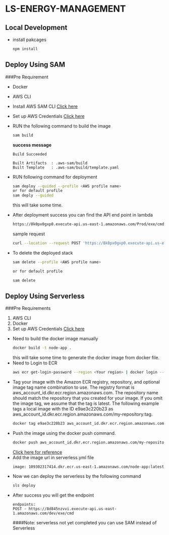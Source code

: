 # LS-ENERGY-MANAGEMENT

## Local Development

- install pakcages

    ```sh
    npm install
    ```
## Deploy Using SAM
###Pre Requirement

- Docker
- AWS CLI
- Install AWS SAM CLI
 [Click here](https://docs.aws.amazon.com/serverless-application-model/latest/developerguide/serverless-sam-cli-install.html)

- Set up AWS Credentials [Click here](https://docs.aws.amazon.com/sdk-for-java/v1/developer-guide/setup-credentials.html)

- RUN the following command to build the image
    ```sh
  sam build
     ```
  **success message**
    ```
    Build Succeeded
    
    Built Artifacts  : .aws-sam/build
    Built Template   : .aws-sam/build/template.yaml
     ```
- RUN following command for deployment

    ```sh
    sam deploy --guided --profile <AWS profile name>
  or for default profile
    sam deply --guided
    ```
  this will take some time.
- After deployment success you can find the API end point in lambda
    ```sh 
  https://8k0px0gxp0.execute-api.us-east-1.amazonaws.com/Prod/exe/cmd
  ```
  sample request
    ```sh
  curl --location --request POST 'https://8k0px0gxp0.execute-api.us-east-1.amazonaws.com/Prod/exe/cmd' --form '=@"/Users/ramvinoth/Downloads/Cookiecad+Cutter+-+2022-05-24T015730.254.stl"'
   ```
- To delete the deployed stack
    ```sh
    sam delete --profile <AWS profile name>
  
    or for default profile
  
    sam delete
    ```
## Deploy Using Serverless
###Pre Requirements
1. AWS CLI
2. Docker
3. Set up AWS Credentials [Click here](https://docs.aws.amazon.com/sdk-for-java/v1/developer-guide/setup-credentials.html)
- Need to build the docker image manually
    ```sh 
  docker build -t node-app .
   ```
  this will take some time to generate the docker image from docker file.
- Need to Login to ECR 
    ```sh    
   aws ecr get-login-password --region <Your region> | docker login --username AWS --password-stdin <AWS accountId>.dkr.ecr.<Your region>.amazonaws.com
    ```
- Tag your image with the Amazon ECR registry, repository, and optional image tag name combination to use. The registry format is aws_account_id.dkr.ecr.region.amazonaws.com. The repository name should match the repository that you created for your image. If you omit the image tag, we assume that the tag is latest.
  The following example tags a local image with the ID e9ae3c220b23 as aws_account_id.dkr.ecr.region.amazonaws.com/my-repository:tag.
    ```sh
    docker tag e9ae3c220b23 aws_account_id.dkr.ecr.region.amazonaws.com/my-repository:tag
    ```
- Push the image using the docker push command.
    ```sh
    docker push aws_account_id.dkr.ecr.region.amazonaws.com/my-repository:tag
    ```
  [Click here for reference](https://docs.aws.amazon.com/AmazonECR/latest/userguide/docker-push-ecr-image.html)
- Add the image url in serverless.yml file
  ```
  image: 109302317414.dkr.ecr.us-east-1.amazonaws.com/node-app:latest
  ```
- Now we can deploy the serverless by the following command
    ```sh
    sls deploy
    ```
- After success you will get the endpoint
    ```
    endpoints:
    POST - https://8d845nzvvi.execute-api.us-east-1.amazonaws.com/dev/exe/cmd
    ```
  ####Note: serverless not yet completed you can use SAM instead of Serverless